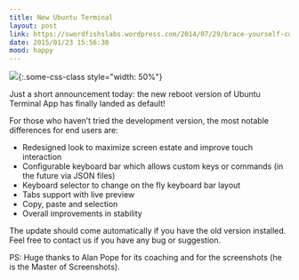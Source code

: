 ```yaml
---
title: New Ubuntu Terminal
layout: post
link: https://swordfishslabs.wordpress.com/2014/07/29/brace-yourself-cool-old-term-is-coming/
date: 2015/01/23 15:56:30
mood: happy
---
```


<!-- https://swordfishslabs.wordpress.com/2015/01/23/new-ubuntu-terminal/ -->

<!-- ![Screen](https://swordfishslabs.files.wordpress.com/2015/01/terminal-final.png) .element height="5%" width="5%" -->
<!-- ![test image size](https://swordfishslabs.files.wordpress.com/2015/01/terminal-final.png){:height="50%" width="50%"} -->

![](https://swordfishslabs.files.wordpress.com/2015/01/terminal-final.png){:.some-css-class style="width: 50%"}

Just a short announcement today: the new reboot version of Ubuntu Terminal App has finally landed as default!

For those who haven’t tried the development version, the most notable differences for end users are:

* Redesigned look to maximize screen estate and improve touch interaction
* Configurable keyboard bar which allows custom keys or commands (in the future via JSON files)
* Keyboard selector to change on the fly keyboard bar layout
* Tabs support with live preview
* Copy, paste and selection
* Overall improvements in stability

The update should come automatically if you have the old version installed. Feel free to contact us if you have any bug or suggestion.

PS: Huge thanks to Alan Pope for its coaching and for the screenshots (he is the Master of Screenshots).